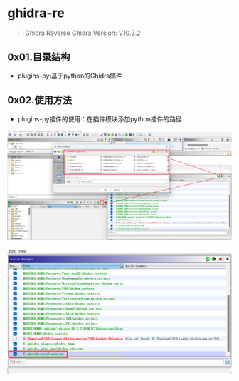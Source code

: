 # ghidra-re

> Ghidra Reverse
> Ghidra Version: V10.2.2

## 0x01.目录结构

- plugins-py:基于python的Ghidra插件


## 0x02.使用方法

- plugins-py插件的使用：在插件模块添加python插件的路径

![1706149421490.png](./img/1706149421490.png)

![1706149468510.png](./img/1706149468510.png)
